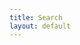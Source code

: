 ```yaml
---
title: Search
layout: default
---
```


<div id="search-box"></div>

<script>
var myCallback = function() {
  if (document.readyState == 'complete') {
    // Document is ready when CSE element is initialized.
    // Render an element with both search box and search results in div with id 'test'.
    google.search.cse.element.render(
        {
          div: "search-box",
          tag: 'search'
         });
  } else {
    // Document is not ready yet, when CSE element is initialized.
    google.setOnLoadCallback(function() {
       // Render an element with both search box and search results in div with id 'test'.
        google.search.cse.element.render(
            {
              div: "search-box",
              tag: 'search'
            });
    }, true);
  }
};

// Insert it before the CSE code snippet so that cse.js can take the script
// parameters, like parsetags, callbacks.
window.__gcse = {
  parsetags: 'explicit',
  callback: myCallback
};

(function() {
  var cx = '014626350489520397086:dw0dlftob6c'; // Insert your own Custom Search engine ID here
  var gcse = document.createElement('script'); gcse.type = 'text/javascript';
  gcse.async = true;
  gcse.src = (document.location.protocol == 'https' ? 'https:' : 'http:') +
      '//www.google.com/cse/cse.js?cx=' + cx;
  var s = document.getElementsByTagName('script')[0]; s.parentNode.insertBefore(gcse, s);
})();
</script>